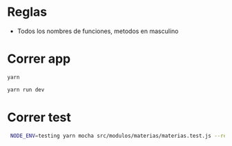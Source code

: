 # Reglas

* Todos los nombres de funciones, metodos en masculino

# Correr app

```sh
yarn
```

```sh
yarn run dev
```

# Correr test

```sh
 NODE_ENV=testing yarn mocha src/modulos/materias/materias.test.js --require src/config/helper.test.js
```


<!-- http://apidocjs.com/ 
	https://www.fastify.io/

-->
